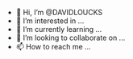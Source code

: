 - 👋 Hi, I’m @DAVIDLOUCKS
- 👀 I’m interested in ...
- 🌱 I’m currently learning ...
- 💞️ I’m looking to collaborate on ...
- 📫 How to reach me ...

<!---
DAVIDLOUCKS/DAVIDLOUCKS is a ✨ special ✨ repository because its `README.md` (this file) appears on your GitHub profile.
You can click the Preview link to take a look at your changes.
--->
